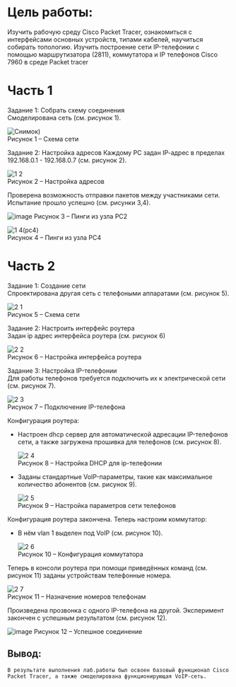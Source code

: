 # **Цель работы:**
Изучить рабочую среду Cisco Packet Tracer, ознакомиться с интерфейсами основных устройств, типами кабелей, научиться собирать топологию. Изучить построение сети IP-телефонии с помощью маршрутизатора (2811), коммутатора и IP телефонов Cisco 7960 в среде Packet tracer  
# **Часть 1**  
Задание 1: Собрать схему соединения  
Смоделирована сеть (см. рисунок 1).

![Снимок](https://user-images.githubusercontent.com/17079352/223997682-a4aac116-375f-4e6a-8462-0a0b3e2af746.PNG))  
Рисунок 1 – Схема сети  

Задание 2: Настройка адресов
Каждому PC задан IP-aдрес в пределах 192.168.0.1 - 192.168.0.7 (см. рисунок 2).

![1 2](https://user-images.githubusercontent.com/59313334/221855971-f00ae491-d93e-4ba3-a3be-12b874eeecca.png)  
Рисунок 2 – Настройка адресов  

Проверена возможность отправки пакетов между участниками сети. Испытание прошло успешно (см. рисунки 3,4).

![image](https://user-images.githubusercontent.com/17079352/223998905-58b674e1-e380-4438-9317-8dbe1cfca2f8.png)
Рисунок 3 – Пинги из узла PC2 

![1 4(pc4)](https://user-images.githubusercontent.com/59313334/221856041-7a50af57-a94f-48c0-9687-5ba182ec2c8a.png)  
Рисунок 4 – Пинги из узла PC4    

# **Часть 2**  
Задание 1: Создание сети  
Спроектирована другая сеть с телефоными аппаратами (см. рисунок 5).  

![2 1](https://user-images.githubusercontent.com/59313334/221856104-a35d5b87-b453-4865-b617-ff9071b0e734.png)  
Рисунок 5 – Схема сети  

Задание 2: Настроить интерфейс роутера  
Задан ip адрес интерфейса роутера (см. рисунок 6)

![2 2](https://user-images.githubusercontent.com/59313334/221856197-ede7d54c-008d-477a-a06e-03758243412e.png)  
Рисунок 6 – Настройка интерфейса роутера  

Задание 3: Настройка IP-телефонии  
Для работы телефонов требуется подключить их к электрической сети (см. рисунок 7).
  
![2 3](https://user-images.githubusercontent.com/59313334/221856256-c23e1736-9ce2-4828-9b4e-cff37e33b4ba.png)  
Рисунок 7 – Подключение IP-телефона  

Конфигурация роутера:  
* Настроен dhcp сервер для автоматической адресации IP-телефонов сети, а также загружена прошивка для телефонов (см. рисунок 8).

	![2 4](https://user-images.githubusercontent.com/59313334/221856334-f022401a-63c8-4a17-bde4-f5f6cf464b00.png)  
	Рисунок 8 – Настройка DHCP для ip-телефонии  

* Заданы стандартные VoIP-параметры, такие как максимальное количество абонентов (см. рисунок 9).

	![2 5](https://user-images.githubusercontent.com/59313334/221856371-4c22b240-5783-484b-a31c-19d93e5f7cfd.png)  
	Рисунок 9 – Настройка параметров сети телефонов  

Конфигурация роутера закончена. Теперь настроим коммутатор:
* В нём vlan 1 выделен под VoIP (см. рисунок 10).

	![2 6](https://user-images.githubusercontent.com/59313334/221856400-304b5144-82dd-43ad-a544-83cfcfff3033.png)  
	Рисунок 10 – Конфигурация коммутатора  

Теперь в консоли роутера при помощи приведённых команд (см. рисунок 11) заданы устройствам телефонные номера.

![2 7](https://user-images.githubusercontent.com/59313334/221856426-8549d396-dc96-499b-8db9-6616bc1de3d6.png)  
Рисунок 11 – Назначение номеров телефонам	  

Произведена прозвонка с одного IP-телефона на другой. Эксперимент закончен с успешным результатом (см. рисунок 12).
	
![image](https://user-images.githubusercontent.com/17079352/224003244-1df1daf4-097e-4988-a7fd-73b99d4248d6.png)
Рисунок 12 – Успешное соединение

## **Вывод:**
	В результате выполнения лаб.работы был освоен базовый функционал Cisco Packet Tracer, а также смоделирована функционирующая VoIP-сеть.
